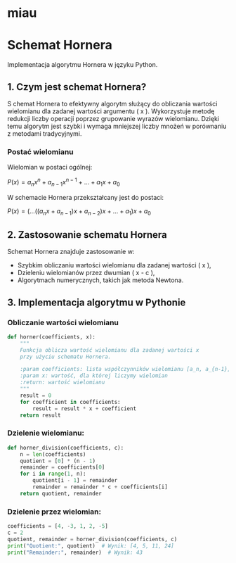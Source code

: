 # miau
# Schemat Hornera

Implementacja algorytmu Hornera w języku Python.

## 1. Czym jest schemat Hornera?

S chemat Hornera to efektywny algorytm służący do obliczania wartości wielomianu dla zadanej wartości argumentu \( x \). Wykorzystuje metodę redukcji liczby operacji poprzez grupowanie wyrazów wielomianu. Dzięki temu algorytm jest szybki i wymaga mniejszej liczby mnożeń w porównaniu z metodami tradycyjnymi.

### Postać wielomianu

Wielomian w postaci ogólnej:


$P(x) = a_n x^n + a_{n-1} x^{n-1} + \dots + a_1 x + a_0$


W schemacie Hornera przekształcany jest do postaci:

$P(x) = (\dots((a_n x + a_{n-1})x + a_{n-2})x + \dots + a_1)x + a_0$

## 2. Zastosowanie schematu Hornera

Schemat Hornera znajduje zastosowanie w:
- Szybkim obliczaniu wartości wielomianu dla zadanej wartości \( x \),
- Dzieleniu wielomianów przez dwumian \( x - c \),
- Algorytmach numerycznych, takich jak metoda Newtona.

## 3. Implementacja algorytmu w Pythonie

### Obliczanie wartości wielomianu

```python
def horner(coefficients, x):
    """
    Funkcja oblicza wartość wielomianu dla zadanej wartości x
    przy użyciu schematu Hornera.

    :param coefficients: lista współczynników wielomianu [a_n, a_{n-1}, ..., a_0]
    :param x: wartość, dla której liczymy wielomian
    :return: wartość wielomianu
    """
    result = 0
    for coefficient in coefficients:
        result = result * x + coefficient
    return result
```
### Dzielenie wielomianu:

```python
def horner_division(coefficients, c):
    n = len(coefficients)
    quotient = [0] * (n - 1)
    remainder = coefficients[0]
    for i in range(1, n):
        quotient[i - 1] = remainder
        remainder = remainder * c + coefficients[i]
    return quotient, remainder
```
### Dzielenie przez wielomian:
```python
coefficients = [4, -3, 1, 2, -5]
c = 2
quotient, remainder = horner_division(coefficients, c)
print("Quotient:", quotient)  # Wynik: [4, 5, 11, 24]
print("Remainder:", remainder)  # Wynik: 43

